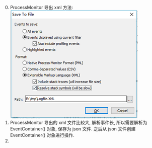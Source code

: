 0. ProcessMonitor 导出 xml 方法:
![导出 xml](images/Procmon_log_export_xml.png)
1. ProcessMonitor 导出的 xml 文件比较大, 解析事件长, 所以需要解析为 EventContainer() 对象, 保存为 json 文件. 之后从 json 文件创建 EventContainer() 对象进行操作.
2.